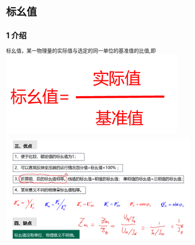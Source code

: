 # 标幺值


## 1 介绍

标幺值，某一物理量的实际值与选定的同一单位的基准值的比值,即
![alt text](image-26.png)

![alt text](image-28.png)